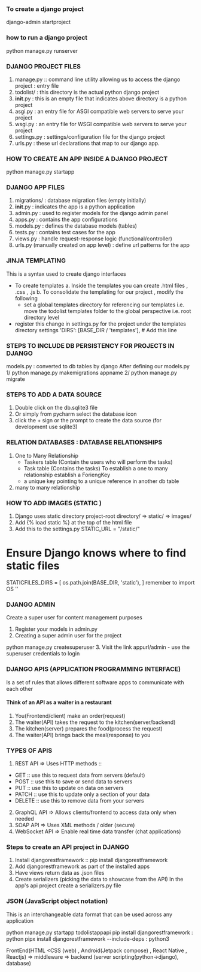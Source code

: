 ### To create a django project 
django-admin startproject <nameofapplication>

### how to run a django project 
python manage.py runserver

### DJANGO PROJECT FILES 
1. manage.py :: command line utility allowing us to access 
the django project : entry file 
2. todolist/ : this directory is the actual python django project 
3. __init__.py : this is an empty file that indicates above 
directory is a python project
4. asgi.py :  an entry file for ASGI compatible web servers
to serve your project 
5. wsgi.py :  an entry file for WSGI compatible web servers
to serve your project
6. settings.py : settings/configuration file for the django
project 
7. urls.py : these url declarations that map to our django app. 

### HOW TO CREATE AN APP INSIDE A DJANGO PROJECT
python manage.py startapp <nameoftheapp>

### DJANGO APP FILES 
1. migrations/ : database migration files (empty initially)
2. __init__.py : indicates the app is a python application 
3. admin.py : used to register models for the django admin panel 
4. apps.py : contains the app configurations 
5. models.py : defines the database models (tables)
6. tests.py : contains test cases for the app 
7. views.py : handle request-response logic (functional/controller)
8. urls.py (manually created on app level) : define url patterns 
for the app


### JINJA TEMPLATING 
This is a syntax used to create django interfaces 
- To create templates
  a. Inside the templates you can create .html files , .css , .js 
  b. To consolidate the templating for our project , modify the following 
     - set a global templates directory for referencing our templates i.e. 
       move the  todolist templates folder to the global perspective 
       i.e. root directory level
- register this change in settings.py for the project under the templates directory
  settings 
              'DIRS': [BASE_DIR / 'templates'],  # Add this line



### STEPS TO INCLUDE DB PERSISTENCY FOR PROJECTS IN DJANGO 
models.py : converted to db tables by django 
After defining our models.py 
1/ python manage.py makemigrations appname 
2/ python manage.py migrate 

### STEPS TO ADD A DATA SOURCE 
1. Double click on the db.sqlite3 file 
2. Or simply from pycharm select the database icon 
3. click the + sign or the prompt to create the data source
   (for development use sqlite3)


### RELATION DATABASES : DATABASE RELATIONSHIPS 
1. One to Many Relationship 
    - Taskers table (Contain the users who will perform the tasks)
    - Task table (Contains the tasks)
To establish a one to many relationship establish a ForiengKey
    - a unique key pointing to a unique reference in another db 
   table
2. many to many relationship

### HOW TO ADD IMAGES (STATIC )
1. Django uses static directory 
project-root directory/ => static/ => images/ 
2. Add {% load static %} at the top of the html file 
3. Add this to the settings.py 
STATIC_URL = "/static/"

# Ensure Django knows where to find static files
STATICFILES_DIRS = [
    os.path.join(BASE_DIR, 'static'),
]
remember to import OS ''

### DJANGO ADMIN 
Create a super user for content management purposes 
1. Register your models in admin.py 
2. Creating a super admin user for the project 

python manage.py createsuperuser 
3. Visit the link appurl/admin - use the superuser credentials to login

### DJANGO APIS (APPLICATION PROGRAMMING INTERFACE)
Is a set of rules that allows different software apps to 
communicate with each other 
#### Think of an API as a waiter in a restaurant 
1. You(Frontend/client) make an order(request)
2. The waiter(API) takes the request to the kitchen(server/backend)
3. The kitchen(server) prepares the food(process the request)
4. The waiter(API) brings back the meal(response) to you 
### TYPES OF APIS 
1. REST API  => Uses HTTP methods ::
- GET :: use this to request data from servers (default)
- POST :: use this to save or send data to servers 
- PUT :: use this to update on data on servers 
- PATCH :: use this to update only a section of your data 
- DELETE :: use this to remove data from your servers 
2. GraphQL API => Allows clients/frontend to access data only when needed
3. SOAP API => Uses XML methods / older (secure)
4. WebSocket API => Enable real time data transfer (chat applications)
### Steps to create an API project in DJANGO 
1. Install djangorestframework :: pip install djangorestframework 
2. Add djangorestframework as part of the installed apps 
3. Have views return data as .json files 
4. Create serializers (picking the data to showcase from the API) 
In the app's api project create a serializers.py file 
### JSON (JavaScript object notation)
This is an interchangeable data format that can be used across any 
application 

 python manage.py startapp todolistappapi
 pip install djangorestframework : python 
 pipx install djangorestframework --include-deps : python3


FrontEnd(HTML <CSS (web) , Android(Jetpack compose) , React Native ,
Reactjs)
=> middleware => backend (server scripting(python->django), database)































































